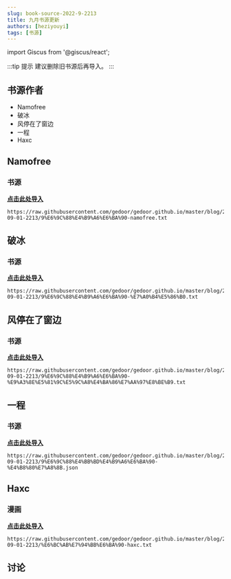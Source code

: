 ```yaml
---
slug: book-source-2022-9-2213
title: 九月书源更新
authors: [heziyouyi]
tags: [书源]
---
```

import Giscus from '@giscus/react';

:::tip 提示
建议删除旧书源后再导入。
:::

## 书源作者

- Namofree
- 破冰
- 风停在了窗边
- 一程
- Haxc

<!-- truncate -->

## Namofree

### 书源

**[点击此处导入](legado://import/bookSource?src=https://raw.githubusercontent.com/gedoor/gedoor.github.io/master/blog/2022-09-01-2213/9%E6%9C%88%E4%B9%A6%E6%BA%90-namofree.txt)**

```https title="手动导入网址"
https://raw.githubusercontent.com/gedoor/gedoor.github.io/master/blog/2022-09-01-2213/9%E6%9C%88%E4%B9%A6%E6%BA%90-namofree.txt
```

## 破冰

### 书源

**[点击此处导入](legado://import/bookSource?src=https://raw.githubusercontent.com/gedoor/gedoor.github.io/master/blog/2022-09-01-2213/9%E6%9C%88%E4%B9%A6%E6%BA%90-%E7%A0%B4%E5%86%B0.txt)**

```https title="手动导入网址"
https://raw.githubusercontent.com/gedoor/gedoor.github.io/master/blog/2022-09-01-2213/9%E6%9C%88%E4%B9%A6%E6%BA%90-%E7%A0%B4%E5%86%B0.txt
```

## 风停在了窗边

### 书源

**[点击此处导入](legado://import/bookSource?src=https://raw.githubusercontent.com/gedoor/gedoor.github.io/master/blog/2022-09-01-2213/9%E6%9C%88%E4%B9%A6%E6%BA%90-%E9%A3%8E%E5%81%9C%E5%9C%A8%E4%BA%86%E7%AA%97%E8%BE%B9.txt)**

```https title="手动导入网址"
https://raw.githubusercontent.com/gedoor/gedoor.github.io/master/blog/2022-09-01-2213/9%E6%9C%88%E4%B9%A6%E6%BA%90-%E9%A3%8E%E5%81%9C%E5%9C%A8%E4%BA%86%E7%AA%97%E8%BE%B9.txt
```


## 一程

### 书源

**[点击此处导入](legado://import/bookSource?src=https://raw.githubusercontent.com/gedoor/gedoor.github.io/master/blog/2022-09-01-2213/9%E6%9C%88%E4%BB%BD%E4%B9%A6%E6%BA%90-%E4%B8%80%E7%A8%8B.json)**

```https title="手动导入网址"
https://raw.githubusercontent.com/gedoor/gedoor.github.io/master/blog/2022-09-01-2213/9%E6%9C%88%E4%BB%BD%E4%B9%A6%E6%BA%90-%E4%B8%80%E7%A8%8B.json
```


## Haxc

### 漫画

**[点击此处导入](legado://import/bookSource?src=https://raw.githubusercontent.com/gedoor/gedoor.github.io/master/blog/2022-09-01-2213/%E6%BC%AB%E7%94%BB%E6%BA%90-haxc.txt)**

```https title="手动导入网址"
https://raw.githubusercontent.com/gedoor/gedoor.github.io/master/blog/2022-09-01-2213/%E6%BC%AB%E7%94%BB%E6%BA%90-haxc.txt
```


## 讨论

<Giscus
  id="comments"
  repo="gedoor/gedoor.github.io"
  repoId="MDEwOlJlcG9zaXRvcnkxNjExMjczMjM"
  category="General"
  categoryId="DIC_kwDOCZqbm84CQvbE"
  mapping="title"
  term="Comments"
  reactionsEnabled="1"
  emitMetadata="0"
  inputPosition="top"
  theme="preferred_color_scheme"
  lang="zh-CN"
/>